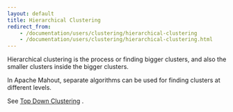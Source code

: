```yaml
---
layout: default
title: Hierarchical Clustering
redirect_from:
    - /documentation/users/clustering/hierarchical-clustering
    - /documentation/users/clustering/hierarchical-clustering.html
---
```


Hierarchical clustering is the process or finding bigger clusters, and also
the smaller clusters inside the bigger clusters.

In Apache Mahout, separate algorithms can be used for finding clusters at
different levels.

See [Top Down Clustering](https://cwiki.apache.org/confluence/display/MAHOUT/Top+Down+Clustering)
.

